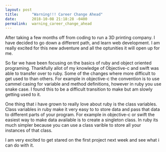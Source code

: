 ```yaml
---
layout: post
title:      "Warning!!! Career Change Ahead"
date:       2018-10-08 21:18:28 -0400
permalink:  warning_career_change_ahead
---
```



After taking a few months off from coding to run a 3D printing company. I have decided to go down a different path, and learn web development. I am really excited for this new adventure and all the optunities it will open up for me. 

So far we have been focusing on the basics of ruby and object oriented programing. Thankfully allot of my knowledge of Objective-c and swift was able to transfer over to ruby. Some of the changes where more difficult to get used to than others. For example in objective-c the convention is to use cammel casing for variable and method definitions, however in ruby you use snake case.  I found this to be a difficult transition to make but am slowly getting used to it. 

One thing that i have grown to really love about ruby is the class variables. Class variables in ruby make it very easy to to store data and pass that data to different parts of your program.  For example in objective-c or swift the easiest way to make data available is to create a singleton class. In ruby its much simpler because you can use a class varible to store all your instances of that class. 

I am very excited to get stared on the first project next week and see what i can do with it. 
